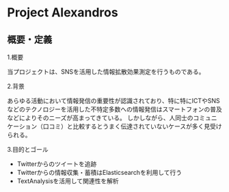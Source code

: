 # Project Alexandros

## 概要・定義

1.概要

当プロジェクトは、SNSを活用した情報拡散効果測定を行うものである。


2.背景

あらゆる活動において情報発信の重要性が認識されており、特に特にICTやSNSなどのテクノロジーを活用した不特定多数への情報発信はスマートフォンの普及などによりそのニーズが高まってきている。
しかしながら、人同士のコミュニケーション（口コミ）と比較するとうまく伝達されていないケースが多く見受けられる。









3.目的とゴール










- Twitterからのツイートを追跡
- Twitterからの情報収集・蓄積はElasticsearchを利用して行う
- TextAnalysisを活用して関連性を解析

## 


